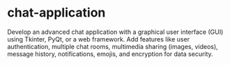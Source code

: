 # chat-application
Develop an advanced chat application with a graphical user interface (GUI) using Tkinter, PyQt, or a web framework. Add features like user authentication, multiple chat rooms, multimedia sharing (images, videos), message history, notifications, emojis, and encryption for data security.
